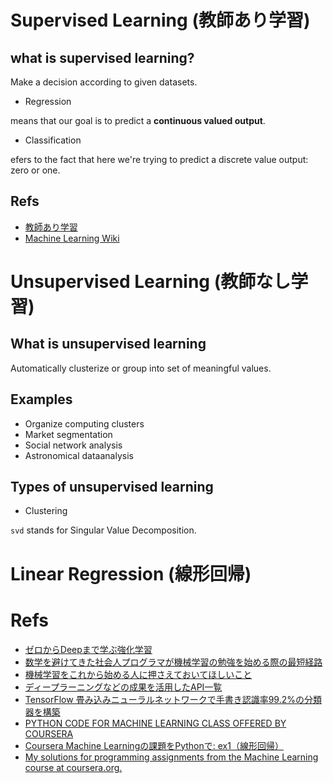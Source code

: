 # Supervised Learning (教師あり学習)

## what is supervised learning?
Make a decision according to given datasets. 

- Regression

means that our goal is to predict a **continuous valued output**.

- Classification

efers to the fact that here we're trying to predict a discrete value output: zero or one.



## Refs
- [教師あり学習](http://kazoo04.hatenablog.com/entry/agi-ac-13)
- [Machine Learning Wiki](https://share.coursera.org/wiki/index.php/ML:Main)


# Unsupervised Learning (教師なし学習)

## What is unsupervised learning
Automatically clusterize or group into set of meaningful values.

## Examples
- Organize computing clusters
- Market segmentation
- Social network analysis
- Astronomical dataanalysis

## Types of unsupervised learning
- Clustering

`svd` stands for Singular Value Decomposition.


# Linear Regression (線形回帰)


# Refs
- [ゼロからDeepまで学ぶ強化学習](http://qiita.com/icoxfog417/items/242439ecd1a477ece312)
- [数学を避けてきた社会人プログラマが機械学習の勉強を始める際の最短経路](http://qiita.com/daxanya1/items/218f2e3b922142550ef9)
- [機械学習をこれから始める人に押さえておいてほしいこと](http://qiita.com/IshitaTakeshi/items/4607d9f729babd273960)
- [ディープラーニングなどの成果を活用したAPI一覧](http://qiita.com/shngt/items/966799cc3f7c77a6fa17)
- [TensorFlow 畳み込みニューラルネットワークで手書き認識率99.2%の分類器を構築](http://qiita.com/haminiku/items/36982ae65a770565458d)
- [PYTHON CODE FOR MACHINE LEARNING CLASS OFFERED BY COURSERA](https://subokita.com/2014/03/03/python-code-for-machine-learning-class-offered-by-coursera/)
- [Coursera Machine Learningの課題をPythonで: ex1（線形回帰）](http://qiita.com/nokomitch/items/a756e276cdb8c3f5035d)
- [My solutions for programming assignments from the Machine Learning course at coursera.org.](https://github.com/zsiciarz/ml-coursera)


